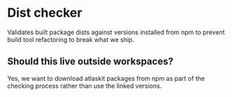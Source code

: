 # Dist checker

Validates built package dists against versions installed from npm to prevent build tool refactoring to break what we ship.

## Should this live outside workspaces?

Yes, we want to download atlaskit packages from npm as part of the checking process rather than use the linked versions.
